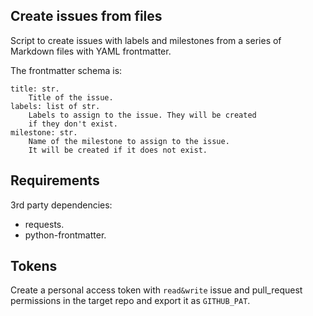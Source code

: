 ## Create issues from files

Script to create issues with labels and milestones
from a series of Markdown files with YAML frontmatter.

The frontmatter schema is:

```
title: str.
    Title of the issue.
labels: list of str.
    Labels to assign to the issue. They will be created
    if they don't exist.
milestone: str.
    Name of the milestone to assign to the issue.
    It will be created if it does not exist.
```

## Requirements

3rd party dependencies:
- requests.
- python-frontmatter.

## Tokens

Create a personal access token with `read&write` issue and pull_request
permissions in the target repo and export it as `GITHUB_PAT`.
